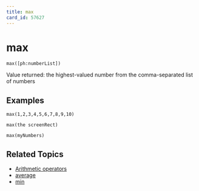 ```yaml
---
title: max
card_id: 57627
---
```


# max

`max([ph:numberList])`

Value returned: the highest-valued number from the comma-separated list of numbers 

## Examples

```
max(1,2,3,4,5,6,7,8,9,10)

max(the screenRect)

max(myNumbers)
```

## Related Topics

* [Arithmetic operators](/HyperTalkReference/operatorsandconstants/Arithmetic-operators)
* [average](/HyperTalkReference/functions/average)
* [min](/HyperTalkReference/functions/min)
